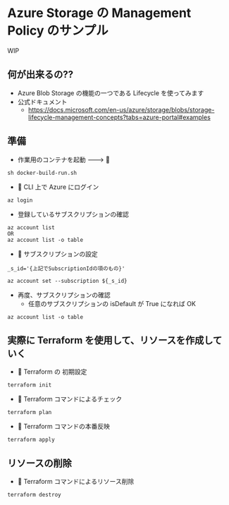 # Azure Storage の Management Policy のサンプル

WIP

## 何が出来るの??

+ Azure Blob Storage の機能の一つである Lifecycle を使ってみます 
+ 公式ドキュメント
  + https://docs.microsoft.com/en-us/azure/storage/blobs/storage-lifecycle-management-concepts?tabs=azure-portal#examples


## 準備

+ 作業用のコンテナを起動 ---> :whale:

```
sh docker-build-run.sh
```

+ :whale: CLI 上で Azure にログイン

```
az login
```

+ 登録しているサブスクリプションの確認

```
az account list
OR
az account list -o table
```


+ :whale: サブスクリプションの設定

```
_s_id='{上記でSubscriptionIdの項のもの}'

az account set --subscription ${_s_id}
```

+ 再度、サブスクリプションの確認
  + 任意のサブスクリプションの isDefault が True になれば OK

```
az account list -o table
```



## 実際に Terraform を使用して、リソースを作成していく

+ :whale: Terraform の 初期設定

```
terraform init
```

+ :whale: Terraform コマンドによるチェック

```
terraform plan
```


+ :whale: Terraform コマンドの本番反映

```
terraform apply
```

## リソースの削除

+ :whale: Terraform コマンドによるリソース削除

```
terraform destroy
```
